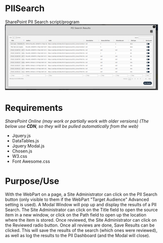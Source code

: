 
# PIISearch
SharePoint PII Search script/program
![PII Search](https://github.com/ury2ok2000/PIISearch/blob/2cfa1d25f629d06870417ab2d7979a4db7ebf571/PIISearch1.PNG)

# Requirements

*SharePoint Online (may work or partially work with older versions) (The below use **CDN**, so they will be pulled automatically from the web)*

 - Jquery.js
- DataTables.js
- Jquery Modal.js
- Chosen.js
- W3.css
- Font Awesome.css

# Purpose/Use
With the WebPart on a page, a Site Administrator can click on the PII Search button (only visible to them if the WebPart "Target Audience" Advanced setting is used). A Modal Window will pop up and display the results of a PII Search. The Site Administrator can click on the Title field to open the source item in a new window, or click on the Path field to open up the location where the item is stored. Once reviewed, the Site Administrator can click on the Reviewed radio button. Once all reviews are done, Save Results can be clicked. This will save the results of the search (which ones were reviewed), as well as log the results to the PII Dashboard (and the Modal will close).



